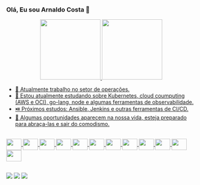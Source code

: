 ### Olá, Eu sou Arnaldo Costa 👋

<div align="center">
  <a href="https://github.com/arnaldo93">
  <img height="160em" src="https://github-readme-stats.vercel.app/api?username=arnaldo93&show_icons=true&theme=dark&include_all_commits=true&count_private=true"/>
  <img height="160em" src="https://github-readme-stats.vercel.app/api/top-langs/?username=arnaldo93&layout=compact&langs_count=7&theme=dark"/>
</div>

- 🔭 Atualmente trabalho no setor de operações.
- 🌱 Estou atualmente estudando sobre Kubernetes, cloud coumputing (AWS e OCI), go-lang, node e algumas ferramentas de observabilidade.
- ⏯️ Próximos estudos: Ansible, Jenkins e outras ferramentas de CI/CD.
- 🛫 Algumas oportunidades aparecem na nossa vida, esteja preparado para abraça-las e sair do comodismo.

<div style: "display: inline_blcok"><br>
    <img align ="center" height="30" width="40" src="https://cdn.jsdelivr.net/gh/devicons/devicon/icons/ansible/ansible-original.svg" /> 
    <img align ="center" height="30" width="40" src="https://cdn.jsdelivr.net/gh/devicons/devicon/icons/azure/azure-original.svg" />
    <img align ="center" height="30" width="40" src="https://cdn.jsdelivr.net/gh/devicons/devicon/icons/docker/docker-original-wordmark.svg" />
    <img align ="center" height="30" width="40" src="https://cdn.jsdelivr.net/gh/devicons/devicon/icons/go/go-original-wordmark.svg" />
    <img align ="center" height="30" width="40" src="https://cdn.jsdelivr.net/gh/devicons/devicon/icons/googlecloud/googlecloud-original-wordmark.svg" />
    <img align ="center" height="30" width="40" src="https://cdn.jsdelivr.net/gh/devicons/devicon/icons/grafana/grafana-original-wordmark.svg" />
    <img align ="center" height="30" width="40" src="https://cdn.jsdelivr.net/gh/devicons/devicon/icons/kubernetes/kubernetes-plain.svg" />
    <img align ="center" height="30" width="40" src="https://cdn.jsdelivr.net/gh/devicons/devicon/icons/nodejs/nodejs-original-wordmark.svg" />
    <img align ="center" height="30" width="40" src="https://cdn.jsdelivr.net/gh/devicons/devicon/icons/terraform/terraform-original.svg" />
    <img align ="center" height="30" width="40" src="https://cdn.jsdelivr.net/gh/devicons/devicon/icons/vscode/vscode-original.svg" />
    <img align ="center" height="30" width="40" src="https://cdn.jsdelivr.net/gh/devicons/devicon/icons/windows8/windows8-original.svg" />
    <img align ="center" height="30" width="40" src="https://cdn.jsdelivr.net/gh/devicons/devicon/icons/prometheus/prometheus-original.svg" />
</div>

##

<div>
  <a href = "mailto:arnaldofelipe.costa@gmail.com"><img src= "https://img.shields.io/badge/Gmail-D14836?style=for-the-badge&logo=gmail&logoColor=white"></a>
  <a href = "www.linkedin.com/in/arnaldofelipecosta"><img src= "https://img.shields.io/badge/LinkedIn-0077B5?style=for-the-badge&logo=linkedin&logoColor=white"></a>
  <a href = "https://www.facebook.com/arnaldo.costa.54943"><img src= "https://img.shields.io/badge/Facebook-1877F2?style=for-the-badge&logo=facebook&logoColor=white"></a>
  
</div>

